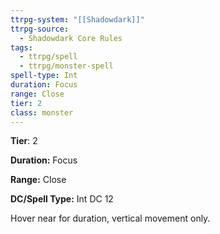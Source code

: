 ```yaml
---
ttrpg-system: "[[Shadowdark]]"
ttrpg-source:
  - Shadowdark Core Rules
tags:
  - ttrpg/spell
  - ttrpg/monster-spell
spell-type: Int
duration: Focus
range: Close
tier: 2
class: monster
---
```

**Tier**: 2

**Duration:** Focus

**Range:** Close

**DC/Spell Type:** Int DC 12

Hover near for duration, vertical movement only. 
